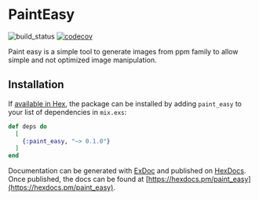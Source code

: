 # PaintEasy

![build_status](https://travis-ci.org/pmargreff/paint_easy.svg?branch=master)
[![codecov](https://codecov.io/gh/pmargreff/paint_easy/branch/master/graph/badge.svg)](https://codecov.io/gh/pmargreff/paint_easy)

Paint easy is a simple tool to generate images from ppm family to allow simple and not optimized image manipulation.

## Installation

If [available in Hex](https://hex.pm/docs/publish), the package can be installed
by adding `paint_easy` to your list of dependencies in `mix.exs`:

```elixir
def deps do
  [
    {:paint_easy, "~> 0.1.0"}
  ]
end
```

Documentation can be generated with [ExDoc](https://github.com/elixir-lang/ex_doc)
and published on [HexDocs](https://hexdocs.pm). Once published, the docs can
be found at [https://hexdocs.pm/paint_easy](https://hexdocs.pm/paint_easy).
